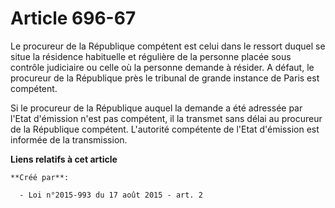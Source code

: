 # Article 696-67

Le procureur de la République compétent est celui dans le ressort duquel se situe la résidence habituelle et régulière de la
personne placée sous contrôle judiciaire ou celle où la personne demande à résider. A défaut, le procureur de la République
près le tribunal de grande instance de Paris est compétent. 

Si le procureur de la République auquel la demande a été adressée par l'Etat d'émission n'est pas compétent, il la transmet
sans délai au procureur de la République compétent. L'autorité compétente de l'Etat d'émission est informée de la
transmission.

**Liens relatifs à cet article**

	**Créé par**:

	  - Loi n°2015-993 du 17 août 2015 - art. 2
